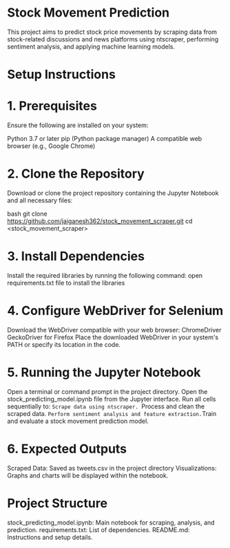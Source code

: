 # Stock Movement Prediction 

This project aims to predict stock price movements by scraping data from stock-related discussions and news platforms using ntscraper, 
performing sentiment analysis, and applying machine learning models.

# Setup Instructions

# 1. Prerequisites
Ensure the following are installed on your system:

Python 3.7 or later
pip (Python package manager)
A compatible web browser (e.g., Google Chrome)

# 2. Clone the Repository
Download or clone the project repository containing the Jupyter Notebook and all necessary files:

bash
git clone <https://github.com/jaiganesh362/stock_movement_scraper.git>
cd <stock_movement_scraper>

# 3. Install Dependencies
Install the required libraries by running the following command:
open requirements.txt file to install the libraries

# 4. Configure WebDriver for Selenium
Download the WebDriver compatible with your web browser:
ChromeDriver
GeckoDriver for Firefox
Place the downloaded WebDriver in your system's PATH or specify its location in the code.

# 5. Running the Jupyter Notebook
Open a terminal or command prompt in the project directory.
Open the stock_predicting_model.ipynb file from the Jupyter interface.
Run all cells sequentially to:
   `Scrape data using ntscraper.
   `Process and clean the scraped data.
  ` Perform sentiment analysis and feature extraction.
   `Train and evaluate a stock movement prediction model.

# 6. Expected Outputs
Scraped Data: Saved as tweets.csv in the project directory
Visualizations: Graphs and charts will be displayed within the notebook.

# Project Structure
stock_predicting_model.ipynb: Main notebook for scraping, analysis, and prediction.
requirements.txt: List of dependencies.
README.md: Instructions and setup details.




